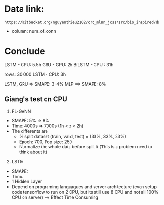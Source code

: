 # Data link: 
    https://bitbucket.org/nguyenthieu2102/cro_mlnn_jcss/src/bio_inspired/data/
* column: num_of_conn

# Conclude
LSTM - GPU: 5.5h
GRU - GPU: 2h
BiLSTM - CPU : 31h


rows: 30 000
LSTM - CPU: 3h


LSTM, GRU  =>  SMAPE: 3-4%
MLP ==> SMAPE: 8%

 
## Giang's test on CPU
1. FL-GANN
* SMAPE: 5% => 8%
* Time: 4000s => 7000s (1h < x < 2h)
* The differents are
    * % split dataset (train, valid, test) = (33%, 33%, 33%)
    * Epoch: 700, Pop size: 250
    * Normalize the whole data before split it (This is a problem need to think about it)

2. LSTM
* SMAPE: 
* Time:
* 1 Hidden Layer
* Depend on programing languagues and server architecture (even setup code tensorflow to run on 2 CPU, but its still 
use 8 CPU and not all 100% CPU on server)   ==> Effect Time Consuming


    
     
















